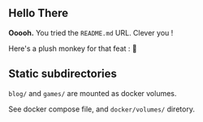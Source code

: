 ## Hello There

**Ooooh.**  You tried the `README.md` URL.  Clever you !

Here's a plush monkey for that feat : 🐒


## Static subdirectories

`blog/` and `games/` are mounted as docker volumes.

See docker compose file, and `docker/volumes/` diretory.